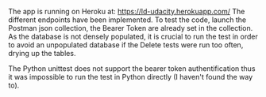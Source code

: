 The app is running on Heroku at: https://ld-udacity.herokuapp.com/
The different endpoints have been implemented.
To test the code, launch the Postman json collection, the Bearer Token are already set in the collection.
As the database is not densely populated, it is crucial to run the test in order to avoid an unpopulated database if the Delete tests were run too often, drying up the tables.

The Python unittest does not support the bearer token authentification thus it was impossible to run the test in Python directly (I haven't found the way to).